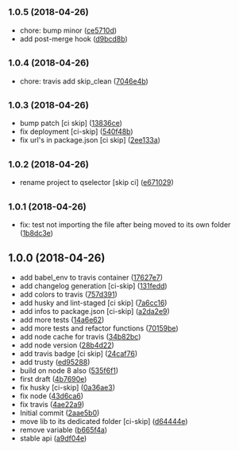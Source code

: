 <a name="1.0.5"></a>
## <small>1.0.5 (2018-04-26)</small>

* chore: bump minor ([ce5710d](https://github.com/lbenie/qselector/commit/ce5710d))
* add post-merge hook ([d9bcd8b](https://github.com/lbenie/qselector/commit/d9bcd8b))



<a name="1.0.4"></a>
## <small>1.0.4 (2018-04-26)</small>

* chore: travis add skip_clean ([7046e4b](https://github.com/lbenie/qselector/commit/7046e4b))



<a name="1.0.3"></a>
## <small>1.0.3 (2018-04-26)</small>

* bump patch [ci skip] ([13836ce](https://github.com/lbenie/qselector/commit/13836ce))
* fix deployment [ci-skip] ([540f48b](https://github.com/lbenie/qselector/commit/540f48b))
* fix url's in package.json [ci skip] ([2ee133a](https://github.com/lbenie/qselector/commit/2ee133a))



<a name="1.0.2"></a>
## <small>1.0.2 (2018-04-26)</small>

* rename project to qselector [skip ci] ([e671029](https://github.com/lbenie/qselect/commit/e671029))



<a name="1.0.1"></a>
## <small>1.0.1 (2018-04-26)</small>

* fix: test not importing the file after being moved to its own folder ([1b8dc3e](https://github.com/lbenie/qselect/commit/1b8dc3e))



<a name="1.0.0"></a>
## 1.0.0 (2018-04-26)

* add babel_env to travis container ([17627e7](https://github.com/lbenie/qselect/commit/17627e7))
* add changelog generation [ci-skip] ([131fedd](https://github.com/lbenie/qselect/commit/131fedd))
* add colors to travis ([757d391](https://github.com/lbenie/qselect/commit/757d391))
* add husky and lint-staged [ci skip] ([7a6cc16](https://github.com/lbenie/qselect/commit/7a6cc16))
* add infos to package.json [ci-skip] ([a2da2e9](https://github.com/lbenie/qselect/commit/a2da2e9))
* add more tests ([14a6e62](https://github.com/lbenie/qselect/commit/14a6e62))
* add more tests and refactor functions ([70159be](https://github.com/lbenie/qselect/commit/70159be))
* add node cache for travis ([34b82bc](https://github.com/lbenie/qselect/commit/34b82bc))
* add node version ([28b4d22](https://github.com/lbenie/qselect/commit/28b4d22))
* add travis badge [ci skip] ([24caf76](https://github.com/lbenie/qselect/commit/24caf76))
* add trusty ([ed95288](https://github.com/lbenie/qselect/commit/ed95288))
* build on node 8 also ([535f6f1](https://github.com/lbenie/qselect/commit/535f6f1))
* first draft ([4b7690e](https://github.com/lbenie/qselect/commit/4b7690e))
* fix husky [ci-skip] ([0a36ae3](https://github.com/lbenie/qselect/commit/0a36ae3))
* fix node ([43d6ca6](https://github.com/lbenie/qselect/commit/43d6ca6))
* fix travis ([4ae22a9](https://github.com/lbenie/qselect/commit/4ae22a9))
* Initial commit ([2aae5b0](https://github.com/lbenie/qselect/commit/2aae5b0))
* move lib to its dedicated folder [ci-skip] ([d64444e](https://github.com/lbenie/qselect/commit/d64444e))
* remove variable ([b665f4a](https://github.com/lbenie/qselect/commit/b665f4a))
* stable api ([a9df04e](https://github.com/lbenie/qselect/commit/a9df04e))



